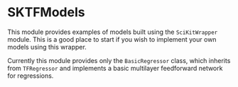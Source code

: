 # SKTFModels

This module provides examples of models built using the `SciKitWrapper` module. This is a good place
to start if you wish to implement your own models using this wrapper.

Currently this module provides only the `BasicRegressor` class, which inherits from `TFRegressor`
and implements a basic multilayer feedforward network for regressions.
